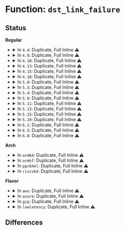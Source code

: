 # Function: <code>dst_link_failure</code>

## Status
<b>Regular</b>
<ul>
<li>
<details>
<summary>In <code>4.4</code>: Duplicate, Full Inline ⚠️</summary>

**Collision:** Static Duplication

**Inline:** Full

**Transformation:** False

**Instances:**

```
In net/ipv4/arp.c (ffffffff8178ba25)
Location: include/net/dst.h:471
Inline: True
Inline callers:
  - net/ipv4/arp.c:arp_error_report
```
```
In net/ipv6/ip6_output.c (ffffffff817c69ec)
Location: include/net/dst.h:471
Inline: True
Inline callers:
  - net/ipv6/ip6_output.c:ip6_forward
```
```
In net/ipv6/ndisc.c (ffffffff817de215)
Location: include/net/dst.h:471
Inline: True
Inline callers:
  - net/ipv6/ndisc.c:ndisc_error_report
```
</details>
</li>
<li>
<details>
<summary>In <code>4.8</code>: Duplicate, Full Inline ⚠️</summary>

**Collision:** Static Duplication

**Inline:** Full

**Transformation:** False

**Instances:**

```
In net/ipv4/arp.c (ffffffff817f9035)
Location: include/net/dst.h:480
Inline: True
Inline callers:
  - net/ipv4/arp.c:arp_error_report
```
```
In net/ipv6/ip6_output.c (ffffffff81833ae1)
Location: include/net/dst.h:480
Inline: True
Inline callers:
  - net/ipv6/ip6_output.c:ip6_forward
```
```
In net/ipv6/ndisc.c (ffffffff8184c2a5)
Location: include/net/dst.h:480
Inline: True
Inline callers:
  - net/ipv6/ndisc.c:ndisc_error_report
```
</details>
</li>
<li>
<details>
<summary>In <code>4.10</code>: Duplicate, Full Inline ⚠️</summary>

**Collision:** Static Duplication

**Inline:** Full

**Transformation:** False

**Instances:**

```
In net/ipv4/arp.c (ffffffff81829f05)
Location: include/net/dst.h:480
Inline: True
Inline callers:
  - net/ipv4/arp.c:arp_error_report
```
```
In net/ipv6/ip6_output.c (ffffffff8186555b)
Location: include/net/dst.h:480
Inline: True
Inline callers:
  - net/ipv6/ip6_output.c:ip6_forward
```
```
In net/ipv6/ndisc.c (ffffffff8187e175)
Location: include/net/dst.h:480
Inline: True
Inline callers:
  - net/ipv6/ndisc.c:ndisc_error_report
```
</details>
</li>
<li>
<details>
<summary>In <code>4.13</code>: Duplicate, Full Inline ⚠️</summary>

**Collision:** Static Duplication

**Inline:** Full

**Transformation:** False

**Instances:**

```
In net/ipv4/arp.c (ffffffff8184b14d)
Location: include/net/dst.h:450
Inline: True
Inline callers:
  - net/ipv4/arp.c:arp_error_report
```
```
In net/ipv6/ip6_output.c (ffffffff81889d3b)
Location: include/net/dst.h:450
Inline: True
Inline callers:
  - net/ipv6/ip6_output.c:ip6_forward
```
```
In net/ipv6/ndisc.c (ffffffff818a41ad)
Location: include/net/dst.h:450
Inline: True
Inline callers:
  - net/ipv6/ndisc.c:ndisc_error_report
```
</details>
</li>
<li>
<details>
<summary>In <code>4.15</code>: Duplicate, Full Inline ⚠️</summary>

**Collision:** Static Duplication

**Inline:** Full

**Transformation:** False

**Instances:**

```
In net/ipv4/arp.c (ffffffff818cadad)
Location: include/net/dst.h:439
Inline: True
Inline callers:
  - net/ipv4/arp.c:arp_error_report
```
```
In net/ipv6/ip6_output.c (ffffffff8190af2b)
Location: include/net/dst.h:439
Inline: True
Inline callers:
  - net/ipv6/ip6_output.c:ip6_forward
```
```
In net/ipv6/ndisc.c (ffffffff81926b4d)
Location: include/net/dst.h:439
Inline: True
Inline callers:
  - net/ipv6/ndisc.c:ndisc_error_report
```
</details>
</li>
<li>
<details>
<summary>In <code>4.18</code>: Duplicate, Full Inline ⚠️</summary>

**Collision:** Static Duplication

**Inline:** Full

**Transformation:** False

**Instances:**

```
In net/ipv4/arp.c (ffffffff81921235)
Location: include/net/dst.h:423
Inline: True
Inline callers:
  - net/ipv4/arp.c:arp_error_report
```
```
In net/ipv6/ip6_output.c (ffffffff81962423)
Location: include/net/dst.h:423
Inline: True
Inline callers:
  - net/ipv6/ip6_output.c:ip6_forward
```
```
In net/ipv6/ndisc.c (ffffffff8197ef15)
Location: include/net/dst.h:423
Inline: True
Inline callers:
  - net/ipv6/ndisc.c:ndisc_error_report
```
</details>
</li>
<li>
<details>
<summary>In <code>5.0</code>: Duplicate, Full Inline ⚠️</summary>

**Collision:** Static Duplication

**Inline:** Full

**Transformation:** False

**Instances:**

```
In net/ipv4/arp.c (ffffffff81950045)
Location: include/net/dst.h:423
Inline: True
Inline callers:
  - net/ipv4/arp.c:arp_error_report
```
```
In net/ipv6/ip6_output.c (ffffffff819973fb)
Location: include/net/dst.h:423
Inline: True
Inline callers:
  - net/ipv6/ip6_output.c:ip6_forward
```
```
In net/ipv6/ndisc.c (ffffffff819b54e5)
Location: include/net/dst.h:423
Inline: True
Inline callers:
  - net/ipv6/ndisc.c:ndisc_error_report
```
</details>
</li>
<li>
<details>
<summary>In <code>5.3</code>: Duplicate, Full Inline ⚠️</summary>

**Collision:** Static Duplication

**Inline:** Full

**Transformation:** False

**Instances:**

```
In net/ipv4/arp.c (ffffffff819b4915)
Location: include/net/dst.h:415
Inline: True
Inline callers:
  - net/ipv4/arp.c:arp_error_report
```
```
In net/ipv6/ip6_output.c (ffffffff81a033dd)
Location: include/net/dst.h:415
Inline: True
Inline callers:
  - net/ipv6/ip6_output.c:ip6_forward
```
```
In net/ipv6/ndisc.c (ffffffff81a23fb5)
Location: include/net/dst.h:415
Inline: True
Inline callers:
  - net/ipv6/ndisc.c:ndisc_error_report
```
</details>
</li>
<li>
<details>
<summary>In <code>5.4</code>: Duplicate, Full Inline ⚠️</summary>

**Collision:** Static Duplication

**Inline:** Full

**Transformation:** False

**Instances:**

```
In net/ipv4/arp.c (ffffffff819eb645)
Location: include/net/dst.h:415
Inline: True
Inline callers:
  - net/ipv4/arp.c:arp_error_report
```
```
In net/ipv6/ip6_output.c (ffffffff81a39fad)
Location: include/net/dst.h:415
Inline: True
Inline callers:
  - net/ipv6/ip6_output.c:ip6_forward
```
```
In net/ipv6/ndisc.c (ffffffff81a5aa35)
Location: include/net/dst.h:415
Inline: True
Inline callers:
  - net/ipv6/ndisc.c:ndisc_error_report
```
</details>
</li>
<li>
<details>
<summary>In <code>5.8</code>: Duplicate, Full Inline ⚠️</summary>

**Collision:** Static Duplication

**Inline:** Full

**Transformation:** False

**Instances:**

```
In net/ipv4/arp.c (ffffffff81ad9365)
Location: include/net/dst.h:422
Inline: True
Inline callers:
  - net/ipv4/arp.c:arp_error_report
```
```
In net/ipv6/ip6_output.c (ffffffff81b2c638)
Location: include/net/dst.h:422
Inline: True
Inline callers:
  - net/ipv6/ip6_output.c:ip6_forward_proxy_check
```
```
In net/ipv6/ndisc.c (ffffffff81b534e5)
Location: include/net/dst.h:422
Inline: True
Inline callers:
  - net/ipv6/ndisc.c:ndisc_error_report
```
</details>
</li>
<li>
<details>
<summary>In <code>5.11</code>: Duplicate, Full Inline ⚠️</summary>

**Collision:** Static Duplication

**Inline:** Full

**Transformation:** False

**Instances:**

```
In net/ipv4/arp.c (ffffffff81ae5dc5)
Location: include/net/dst.h:420
Inline: True
Inline callers:
  - net/ipv4/arp.c:arp_error_report
```
```
In net/ipv6/ip6_output.c (ffffffff81b3b048)
Location: include/net/dst.h:420
Inline: True
Inline callers:
  - net/ipv6/ip6_output.c:ip6_forward_proxy_check
```
```
In net/ipv6/ndisc.c (ffffffff81b61a75)
Location: include/net/dst.h:420
Inline: True
Inline callers:
  - net/ipv6/ndisc.c:ndisc_error_report
```
</details>
</li>
<li>
<details>
<summary>In <code>5.13</code>: Duplicate, Full Inline ⚠️</summary>

**Collision:** Static Duplication

**Inline:** Full

**Transformation:** False

**Instances:**

```
In net/ipv4/arp.c (ffffffff81ad10a5)
Location: include/net/dst.h:423
Inline: True
Inline callers:
  - net/ipv4/arp.c:arp_error_report
```
```
In net/ipv6/ip6_output.c (ffffffff81b2c9b5)
Location: include/net/dst.h:423
Inline: True
Inline callers:
  - net/ipv6/ip6_output.c:ip6_forward
```
```
In net/ipv6/ndisc.c (ffffffff81b4fcd5)
Location: include/net/dst.h:423
Inline: True
Inline callers:
  - net/ipv6/ndisc.c:ndisc_error_report
```
</details>
</li>
<li>
<details>
<summary>In <code>5.15</code>: Duplicate, Full Inline ⚠️</summary>

**Collision:** Static Duplication

**Inline:** Full

**Transformation:** False

**Instances:**

```
In net/ipv4/arp.c (ffffffff81b8fac5)
Location: include/net/dst.h:425
Inline: True
Inline callers:
  - net/ipv4/arp.c:arp_error_report
```
```
In net/ipv6/ip6_output.c (ffffffff81bf2b00)
Location: include/net/dst.h:425
Inline: True
Inline callers:
  - net/ipv6/ip6_output.c:ip6_forward
```
```
In net/ipv6/ndisc.c (ffffffff81c17035)
Location: include/net/dst.h:425
Inline: True
Inline callers:
  - net/ipv6/ndisc.c:ndisc_error_report
```
</details>
</li>
<li>
<details>
<summary>In <code>5.19</code>: Duplicate, Full Inline ⚠️</summary>

**Collision:** Static Duplication

**Inline:** Full

**Transformation:** False

**Instances:**

```
In net/ipv4/arp.c (ffffffff81d20e85)
Location: include/net/dst.h:426
Inline: True
Inline callers:
  - net/ipv4/arp.c:arp_error_report
```
```
In net/ipv6/ip6_output.c (ffffffff81d8be11)
Location: include/net/dst.h:426
Inline: True
Inline callers:
  - net/ipv6/ip6_output.c:ip6_forward
```
```
In net/ipv6/ndisc.c (ffffffff81db2f95)
Location: include/net/dst.h:426
Inline: True
Inline callers:
  - net/ipv6/ndisc.c:ndisc_error_report
```
</details>
</li>
<li>
<details>
<summary>In <code>6.2</code>: Duplicate, Full Inline ⚠️</summary>

**Collision:** Static Duplication

**Inline:** Full

**Transformation:** False

**Instances:**

```
In net/ipv4/arp.c (ffffffff81ee81e5)
Location: include/net/dst.h:419
Inline: True
Inline callers:
  - net/ipv4/arp.c:arp_error_report
```
```
In net/ipv6/ip6_output.c (ffffffff81f59dad)
Location: include/net/dst.h:419
Inline: True
Inline callers:
  - net/ipv6/ip6_output.c:ip6_forward
```
```
In net/ipv6/ndisc.c (ffffffff81f82605)
Location: include/net/dst.h:419
Inline: True
Inline callers:
  - net/ipv6/ndisc.c:ndisc_error_report
```
</details>
</li>
<li>
<details>
<summary>In <code>6.5</code>: Duplicate, Full Inline ⚠️</summary>

**Collision:** Static Duplication

**Inline:** Full

**Transformation:** False

**Instances:**

```
In net/ipv4/arp.c (ffffffff81f47aa5)
Location: include/net/dst.h:433
Inline: True
Inline callers:
  - net/ipv4/arp.c:arp_error_report
```
```
In net/ipv6/ip6_output.c (ffffffff81fb9a5d)
Location: include/net/dst.h:433
Inline: True
Inline callers:
  - net/ipv6/ip6_output.c:ip6_forward
```
```
In net/ipv6/ndisc.c (ffffffff81fe2915)
Location: include/net/dst.h:433
Inline: True
Inline callers:
  - net/ipv6/ndisc.c:ndisc_error_report
```
</details>
</li>
<li>
<details>
<summary>In <code>6.8</code>: Duplicate, Full Inline ⚠️</summary>

**Collision:** Static Duplication

**Inline:** Full

**Transformation:** False

**Instances:**

```
In net/ipv4/arp.c (ffffffff8200dbe5)
Location: include/net/dst.h:426
Inline: True
Inline callers:
  - net/ipv4/arp.c:arp_error_report
```
```
In net/ipv6/ip6_output.c (ffffffff82086f67)
Location: include/net/dst.h:426
Inline: True
Inline callers:
  - net/ipv6/ip6_output.c:ip6_forward
```
```
In net/ipv6/ndisc.c (ffffffff820b0835)
Location: include/net/dst.h:426
Inline: True
Inline callers:
  - net/ipv6/ndisc.c:ndisc_error_report
```
</details>
</li>
</ul>
<b>Arch</b>
<ul>
<li>
<details>
<summary>In <code>arm64</code>: Duplicate, Full Inline ⚠️</summary>

**Collision:** Static Duplication

**Inline:** Full

**Transformation:** False

**Instances:**

```
In net/ipv4/arp.c (ffff800010ca1198)
Location: include/net/dst.h:415
Inline: True
Inline callers:
  - net/ipv4/arp.c:arp_error_report
```
```
In net/ipv6/ip6_output.c (ffff800010cfaf34)
Location: include/net/dst.h:415
Inline: True
Inline callers:
  - net/ipv6/ip6_output.c:ip6_forward
```
```
In net/ipv6/ndisc.c (ffff800010d1fda0)
Location: include/net/dst.h:415
Inline: True
Inline callers:
  - net/ipv6/ndisc.c:ndisc_error_report
```
</details>
</li>
<li>
<details>
<summary>In <code>armhf</code>: Duplicate, Full Inline ⚠️</summary>

**Collision:** Static Duplication

**Inline:** Full

**Transformation:** False

**Instances:**

```
In net/ipv4/arp.c (c0dae080)
Location: include/net/dst.h:415
Inline: True
Inline callers:
  - net/ipv4/arp.c:arp_error_report
```
```
In net/ipv6/ip6_output.c (c0e01848)
Location: include/net/dst.h:415
Inline: True
Inline callers:
  - net/ipv6/ip6_output.c:ip6_forward
```
```
In net/ipv6/ndisc.c (c0e2494c)
Location: include/net/dst.h:415
Inline: True
Inline callers:
  - net/ipv6/ndisc.c:ndisc_error_report
```
</details>
</li>
<li>
<details>
<summary>In <code>ppc64el</code>: Duplicate, Full Inline ⚠️</summary>

**Collision:** Static Duplication

**Inline:** Full

**Transformation:** False

**Instances:**

```
In net/ipv4/arp.c (c000000000db413c)
Location: include/net/dst.h:415
Inline: True
Inline callers:
  - net/ipv4/arp.c:arp_error_report
```
```
In net/ipv6/ip6_output.c (c000000000e223f0)
Location: include/net/dst.h:415
Inline: True
Inline callers:
  - net/ipv6/ip6_output.c:ip6_forward
```
```
In net/ipv6/ndisc.c (c000000000e4e48c)
Location: include/net/dst.h:415
Inline: True
Inline callers:
  - net/ipv6/ndisc.c:ndisc_error_report
```
</details>
</li>
<li>
<details>
<summary>In <code>riscv64</code>: Duplicate, Full Inline ⚠️</summary>

**Collision:** Static Duplication

**Inline:** Full

**Transformation:** False

**Instances:**

```
In net/ipv4/arp.c (ffffffe0007fd792)
Location: include/net/dst.h:415
Inline: True
Inline callers:
  - net/ipv4/arp.c:arp_error_report
```
```
In net/ipv6/ip6_output.c (ffffffe000845ac2)
Location: include/net/dst.h:415
Inline: True
Inline callers:
  - net/ipv6/ip6_output.c:ip6_forward
```
```
In net/ipv6/ndisc.c (ffffffe000861f76)
Location: include/net/dst.h:415
Inline: True
Inline callers:
  - net/ipv6/ndisc.c:ndisc_error_report
```
</details>
</li>
</ul>
<b>Flavor</b>
<ul>
<li>
<details>
<summary>In <code>aws</code>: Duplicate, Full Inline ⚠️</summary>

**Collision:** Static Duplication

**Inline:** Full

**Transformation:** False

**Instances:**

```
In net/ipv4/arp.c (ffffffff8198b4b5)
Location: include/net/dst.h:415
Inline: True
Inline callers:
  - net/ipv4/arp.c:arp_error_report
```
```
In net/ipv6/ip6_output.c (ffffffff819d963d)
Location: include/net/dst.h:415
Inline: True
Inline callers:
  - net/ipv6/ip6_output.c:ip6_forward
```
```
In net/ipv6/ndisc.c (ffffffff819fa0c5)
Location: include/net/dst.h:415
Inline: True
Inline callers:
  - net/ipv6/ndisc.c:ndisc_error_report
```
</details>
</li>
<li>
<details>
<summary>In <code>azure</code>: Duplicate, Full Inline ⚠️</summary>

**Collision:** Static Duplication

**Inline:** Full

**Transformation:** False

**Instances:**

```
In net/ipv4/arp.c (ffffffff81944f75)
Location: include/net/dst.h:415
Inline: True
Inline callers:
  - net/ipv4/arp.c:arp_error_report
```
```
In net/ipv4/ip_tunnel.c (ffffffff819678dd)
Location: include/net/dst.h:415
Inline: True
Inline callers:
  - net/ipv4/ip_tunnel.c:ip_tunnel_xmit
  - net/ipv4/ip_tunnel.c:ip_tunnel_xmit
```
```
In net/ipv6/ip6_output.c (ffffffff819963fd)
Location: include/net/dst.h:415
Inline: True
Inline callers:
  - net/ipv6/ip6_output.c:ip6_forward
```
```
In net/ipv6/ndisc.c (ffffffff819b6e85)
Location: include/net/dst.h:415
Inline: True
Inline callers:
  - net/ipv6/ndisc.c:ndisc_error_report
```
</details>
</li>
<li>
<details>
<summary>In <code>gcp</code>: Duplicate, Full Inline ⚠️</summary>

**Collision:** Static Duplication

**Inline:** Full

**Transformation:** False

**Instances:**

```
In net/ipv4/arp.c (ffffffff819f5c85)
Location: include/net/dst.h:415
Inline: True
Inline callers:
  - net/ipv4/arp.c:arp_error_report
```
```
In net/ipv6/ip6_output.c (ffffffff81a440bd)
Location: include/net/dst.h:415
Inline: True
Inline callers:
  - net/ipv6/ip6_output.c:ip6_forward
```
```
In net/ipv6/ndisc.c (ffffffff81a64b45)
Location: include/net/dst.h:415
Inline: True
Inline callers:
  - net/ipv6/ndisc.c:ndisc_error_report
```
</details>
</li>
<li>
<details>
<summary>In <code>lowlatency</code>: Duplicate, Full Inline ⚠️</summary>

**Collision:** Static Duplication

**Inline:** Full

**Transformation:** False

**Instances:**

```
In net/ipv4/arp.c (ffffffff819ffe85)
Location: include/net/dst.h:415
Inline: True
Inline callers:
  - net/ipv4/arp.c:arp_error_report
```
```
In net/ipv6/ip6_output.c (ffffffff81a4fd5e)
Location: include/net/dst.h:415
Inline: True
Inline callers:
  - net/ipv6/ip6_output.c:ip6_forward
```
```
In net/ipv6/ndisc.c (ffffffff81a71075)
Location: include/net/dst.h:415
Inline: True
Inline callers:
  - net/ipv6/ndisc.c:ndisc_error_report
```
</details>
</li>
</ul>

## Differences

